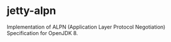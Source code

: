 jetty-alpn
==========

Implementation of ALPN (Application Layer Protocol Negotiation) Specification for OpenJDK 8.
